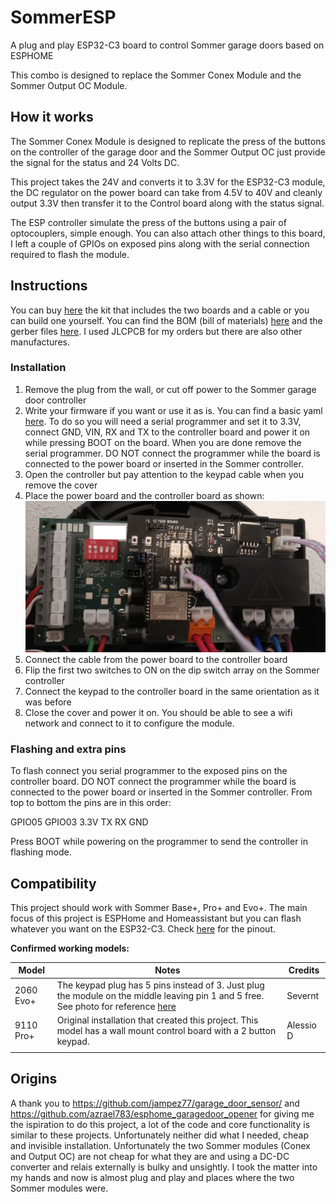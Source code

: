 
# SommerESP

A plug and play ESP32-C3 board to control Sommer garage doors based on ESPHOME

This combo is designed to replace the Sommer Conex Module and the Sommer Output OC Module. 

## How it works
The Sommer Conex Module is designed to replicate the press of the buttons on the controller of the garage door and the Sommer Output OC just provide the signal for the status and 24 Volts DC.  

This project takes the 24V and converts it to 3.3V for the ESP32-C3 module, the DC regulator on the power board can take from 4.5V to 40V and cleanly output 3.3V then transfer it to the Control board along with the status signal.  

The ESP controller simulate the press of the buttons using a pair of optocouplers, simple enough. You can also attach other things to this board, I left a couple of GPIOs on exposed pins along with the serial connection required to flash the module.

## Instructions
You can buy [here](https://www.tindie.com/products/exico91/sommeresp/) the kit that includes the two boards and a cable or you can build one yourself. You can find the BOM (bill of materials) [here](https://htmlpreview.github.io/?https://github.com/exico91/SommerESP/blob/main/Kicad/project/bom/ibom.html) and the gerber files [here](/Kicad/project/gerbers/). I used JLCPCB for my orders but there are also other manufactures.

### Installation
 1. Remove the plug from the wall, or cut off power to the Sommer garage door controller
 2. Write your firmware if you want or use it as is. You can find a basic yaml [here](/ESPHOME/esphome.yaml). To do so you will need a serial programmer and set it to 3.3V, connect GND, VIN, RX and TX to the controller board and power it on while pressing BOOT on the board. When you are done remove the serial programmer. DO NOT connect the programmer while the board is connected to the power board or inserted in the Sommer controller.
 3. Open the controller but pay attention to the keypad cable when you remove the cover
 4. Place the power board and the controller board as shown:
![](/pics/main.jpg)
 6. Connect the cable from the power board to the controller board
 7. Flip the first two switches to ON on the dip switch array on the Sommer controller
 8. Connect the keypad to the controller board in the same orientation as it was before
 9. Close the cover and power it on. You should be able to see a wifi network and connect to it to configure the module.

### Flashing and extra pins
To flash connect you serial programmer to the exposed pins on the controller board. DO NOT connect the programmer while the board is connected to the power board or inserted in the Sommer controller.
From top to bottom the pins are in this order:

GPIO05
GPIO03
3.3V
TX
RX
GND

Press BOOT while powering on the programmer to send the controller in flashing mode.

## Compatibility
This project should work with Sommer Base+, Pro+ and Evo+.
The main focus of this project is ESPHome and Homeassistant but you can flash whatever you want on the ESP32-C3.
Check [here](/pinout.md) for the pinout.

**Confirmed working models:**

| **Model** | **Notes**                                                                                                                                                  | **Credits** |
|-----------|------------------------------------------------------------------------------------------------------------------------------------------------------------|-------------|
| 2060 Evo+ | The keypad plug has 5 pins instead of 3. Just plug the module on the middle leaving pin 1 and 5 free. See photo for reference [here](/pics/2060+notes.jpg) | Severnt     |
| 9110 Pro+ | Original installation that created this project. This model has a wall mount control board with a 2 button keypad.                                         | Alessio D   |
|           |                                                                                                                                                            |             |
 
 
## Origins
A thank you to https://github.com/jampez77/garage_door_sensor/ and https://github.com/azrael783/esphome_garagedoor_opener for giving me the ispiration to do this project, a lot of the code and core functionality is similar to these projects. Unfortunately neither did what I needed, cheap and invisible installation. Unfortunately the two Sommer modules (Conex and Output OC) are not cheap for what they are and using a DC-DC converter and relais externally is bulky and unsightly. I took the matter into my hands and now is almost plug and play and places where the two Sommer modules were.
